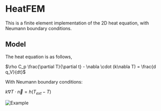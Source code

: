 # HeatFEM
This is a finite element implementation of the 2D heat equation, with Neumann boundary conditions.

## Model
The heat equation is as follows,

$\rho C_p \frac{\partial T}{\partial t} - \nabla \cdot (k\nabla T) = \frac{d q_V}{dt}$

With Neumann boundary conditions: 

$k\nabla T \cdot \vec{n} = h(T_{ext}-T)$


![Example](https://github.com/user-attachments/assets/199e0c59-01db-4181-b984-45a5d7fb5712)
